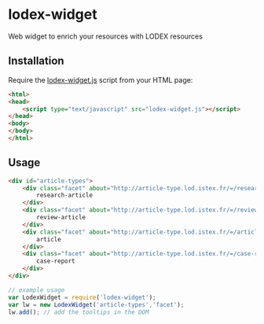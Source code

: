 # lodex-widget
Web widget to enrich your resources with LODEX resources

## Installation

Require the [lodex-widget.js](https://rawgit.com/Inist-CNRS/lodex-widget/master/lodex-widget.js) script from your HTML page:

```html
<html>
<head>
    <script type="text/javascript" src="lodex-widget.js"></script>
</head>
<body>
</body>
</html>
```

## Usage

```html
<div id="article-types">
    <div class="facet" about="http://article-type.lod.istex.fr/=/research-article" property="dc:identifier">
        research-article
    </div>
    <div class="facet" about="http://article-type.lod.istex.fr/=/review-article" property="dc:identifier">
        review-article
    </div>
    <div class="facet" about="http://article-type.lod.istex.fr/=/article" property="dc:identifier">
        article
    </div>
    <div class="facet" about="http://article-type.lod.istex.fr/=/case-report" property="dc:identifier">
        case-report
    </div>
</div>
```

```javascript
// example usage
var LodexWidget = require('lodex-widget');
var lw = new LodexWidget('article-types','facet');
lw.add(); // add the tooltips in the DOM
```
